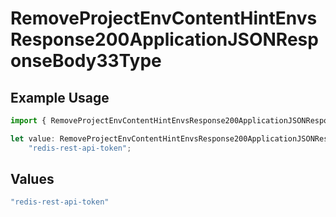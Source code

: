 # RemoveProjectEnvContentHintEnvsResponse200ApplicationJSONResponseBody33Type

## Example Usage

```typescript
import { RemoveProjectEnvContentHintEnvsResponse200ApplicationJSONResponseBody33Type } from "@simplesagar/vercel/models/removeprojectenvop.js";

let value: RemoveProjectEnvContentHintEnvsResponse200ApplicationJSONResponseBody33Type =
    "redis-rest-api-token";
```

## Values

```typescript
"redis-rest-api-token"
```